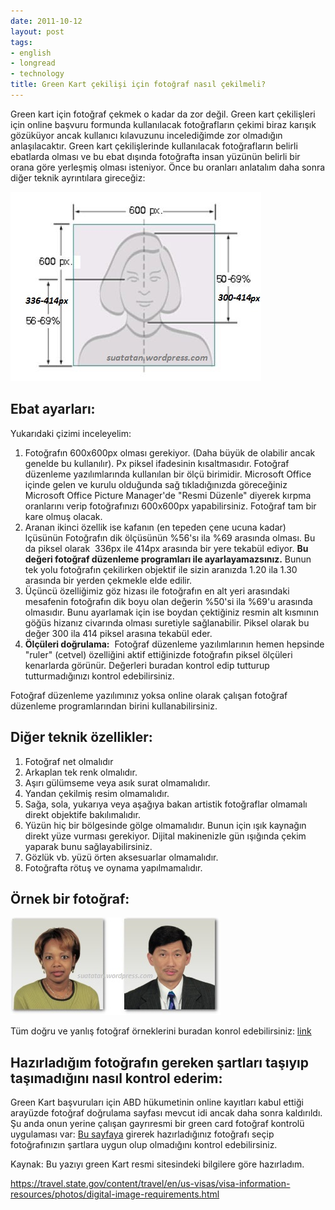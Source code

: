 ```yaml
---
date: 2011-10-12
layout: post
tags:
- english
- longread
- technology
title: Green Kart çekilişi için fotoğraf nasıl çekilmeli?
---
```


Green kart için fotoğraf çekmek o kadar da zor değil. Green kart çekilişleri için online başvuru formunda kullanılacak fotoğrafların çekimi biraz karışık gözüküyor ancak kullanıcı kılavuzunu incelediğimde zor olmadığın anlaşılacaktır. Green kart çekilişlerinde kullanılacak fotoğrafların belirli ebatlarda olması ve bu ebat dışında fotoğrafta insan yüzünün belirli bir orana göre yerleşmiş olması isteniyor. Önce bu oranları anlatalım daha sonra diğer teknik ayrıntılara gireceğiz:

[![](/images/dvfoto.jpg "DVFOTO")](http://suatatan.wordpress.com/wp-content/uploads/2011/10/dvfoto.jpg)

## Ebat ayarları:

Yukarıdaki çizimi inceleyelim:

1. Fotoğrafın 600x600px olması gerekiyor. (Daha büyük de olabilir ancak genelde bu kullanılır). Px piksel ifadesinin kısaltmasıdır. Fotoğraf düzenleme yazılımlarında kullanılan bir ölçü birimidir. Microsoft Office içinde gelen ve kurulu olduğunda sağ tıkladığınızda göreceğiniz Microsoft Office Picture Manager'de "Resmi Düzenle" diyerek kırpma oranlarını verip fotoğrafınızı 600x600px yapabilirsiniz. Fotoğraf tam bir kare olmuş olacak.
2. Aranan ikinci özellik ise kafanın (en tepeden çene ucuna kadar) lçüsünün Fotoğrafın dik ölçüsünün %56'sı ila %69 arasında olması. Bu da piksel olarak  336px ile 414px arasında bir yere tekabül ediyor. **Bu değeri fotoğraf düzenleme programları ile ayarlayamazsınız.** Bunun tek yolu fotoğrafın çekilirken objektif ile sizin aranızda 1.20 ila 1.30 arasında bir yerden çekmekle elde edilir.
3. Üçüncü özelliğimiz göz hizası ile fotoğrafın en alt yeri arasındaki mesafenin fotoğrafın dik boyu olan değerin %50'si ila %69'u arasında olmasıdır. Bunu ayarlamak için ise boydan çektiğiniz resmin alt kısmının göğüs hizanız civarında olması suretiyle sağlanabilir. Piksel olarak bu değer 300 ila 414 piksel arasına tekabül eder.
4. **Ölçüleri doğrulama:**  Fotoğraf düzenleme yazılımlarının hemen hepsinde "ruler" (cetvel) özelliğini aktif ettiğinizde fotoğrafın piksel ölçüleri kenarlarda görünür. Değerleri buradan kontrol edip tutturup tutturmadığınızı kontrol edebilirsiniz.

Fotoğraf düzenleme yazılımınız yoksa online olarak çalışan fotoğraf düzenleme programlarından birini kullanabilirsiniz.

## Diğer teknik özellikler:

1. Fotoğraf net olmalıdır
2. Arkaplan tek renk olmalıdır.
3. Aşırı gülümseme veya asık surat olmamalıdır.
4. Yandan çekilmiş resim olmamalıdır.
5. Sağa, sola, yukarıya veya aşağıya bakan artistik fotoğraflar olmamalı direkt objektife bakılımalıdır.
6. Yüzün hiç bir bölgesinde gölge olmamalıdır. Bunun için ışık kaynağın direkt yüze vurması gerekiyor. Dijital makinenizle gün ışığında çekim yaparak bunu sağlayabilirsiniz.
7. Gözlük vb. yüzü örten aksesuarlar olmamalıdır.
8. Fotoğrafta rötuş ve oynama yapılmamalıdır.

## Örnek bir fotoğraf:

[![](/images/dv-valid-photo.jpg "dv-valid-photo")](http://suatatan.wordpress.com/wp-content/uploads/2011/10/dv-valid-photo.jpg)

Tüm doğru ve yanlış fotoğraf örneklerini buradan konrol edebilirsiniz: [link](https://travel.state.gov/content/travel/en/us-visas/visa-information-resources/photos/photo-examples.html)

## Hazırladığım fotoğrafın gereken şartları taşıyıp taşımadığını nasıl kontrol ederim:

Green Kart başvuruları için ABD hükumetinin online kayıtları kabul ettiği arayüzde fotoğraf doğrulama sayfası mevcut idi ancak daha sonra kaldırıldı. Şu anda onun yerine çalışan gayrıresmi bir green card fotoğraf kontrolü uygulaması var: [Bu sayfaya](https://www.greencardphotocheck.com/tr/ "DV Lottery Photo Validator") girerek hazırladığınız fotoğrafı seçip  fotoğrafınızın şartlara uygun olup olmadığını kontrol edebilirsiniz.

Kaynak: Bu yazıyı green Kart resmi sitesindeki bilgilere göre hazırladım.

https://travel.state.gov/content/travel/en/us-visas/visa-information-resources/photos/digital-image-requirements.html
